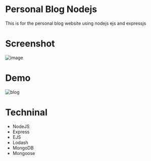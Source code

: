 # Personal Blog Nodejs
This is for the personal blog website using nodejs ejs and expressjs
# Screenshot
![image](https://user-images.githubusercontent.com/16759685/137577357-048a5d9f-5bbc-4059-b32c-785a9cf1cb69.png)

# Demo
![blog](https://user-images.githubusercontent.com/16759685/137580386-d0557269-e214-424e-a781-484b04b4ebd1.gif)

# Techninal
- NodeJS
- Express
- EJS
- Lodash
- MongoDB
- Mongoose
